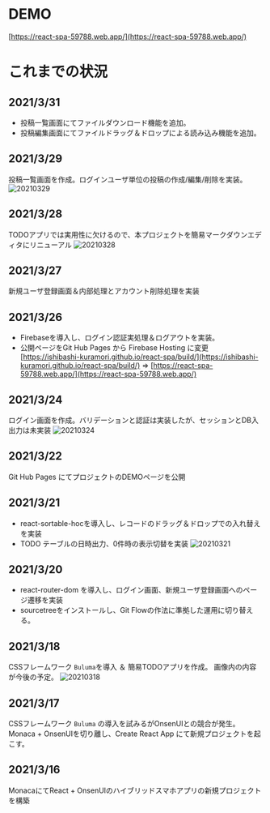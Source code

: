 # DEMO
[https://react-spa-59788.web.app/](https://react-spa-59788.web.app/)

# これまでの状況
## 2021/3/31
* 投稿一覧画面にてファイルダウンロード機能を追加。
* 投稿編集画面にてファイルドラッグ＆ドロップによる読み込み機能を追加。

## 2021/3/29
投稿一覧画面を作成。ログインユーザ単位の投稿の作成/編集/削除を実装。
![20210329](https://user-images.githubusercontent.com/78581467/112832567-77a79200-90d0-11eb-91cc-5d3f84430e74.png)

## 2021/3/28
TODOアプリでは実用性に欠けるので、本プロジェクトを簡易マークダウンエディタにリニューアル
![20210328](https://user-images.githubusercontent.com/78581467/112756981-8df71480-9022-11eb-99f0-b3e5584af574.png)

## 2021/3/27
新規ユーザ登録画面＆内部処理とアカウント削除処理を実装

## 2021/3/26
* Firebaseを導入し、ログイン認証実処理＆ログアウトを実装。
* 公開ページをGit Hub Pages から Firebase Hosting に変更 [https://ishibashi-kuramori.github.io/react-spa/build/](https://ishibashi-kuramori.github.io/react-spa/build/) ⇒ [https://react-spa-59788.web.app/](https://react-spa-59788.web.app/)

## 2021/3/24
ログイン画面を作成。バリデーションと認証は実装したが、セッションとDB入出力は未実装
![20210324](https://user-images.githubusercontent.com/78581467/112326387-d39ca000-8cf7-11eb-922d-a04c66faaf4c.png)

## 2021/3/22
Git Hub Pages にてプロジェクトのDEMOページを公開

## 2021/3/21
* react-sortable-hocを導入し、レコードのドラッグ＆ドロップでの入れ替えを実装
* TODO テーブルの日時出力、0件時の表示切替を実装
![20210321](https://user-images.githubusercontent.com/78581467/111906602-9edcde80-8a94-11eb-900d-aad75d01cfca.png)

## 2021/3/20
* react-router-dom を導入し、ログイン画面、新規ユーザ登録画面へのページ遷移を実装
* sourcetreeをインストールし、Git Flowの作法に準拠した運用に切り替える。

## 2021/3/18
CSSフレームワーク `Buluma`を導入 ＆ 簡易TODOアプリを作成。
画像内の内容が今後の予定。
![20210318](https://user-images.githubusercontent.com/78581467/111617716-d2b2cc80-8826-11eb-907f-6ba91476f87b.png)

## 2021/3/17
CSSフレームワーク `Buluma` の導入を試みるがOnsenUIとの競合が発生。
Monaca + OnsenUIを切り離し、Create React App にて新規プロジェクトを起こす。

## 2021/3/16
MonacaにてReact + OnsenUIのハイブリッドスマホアプリの新規プロジェクトを構築

